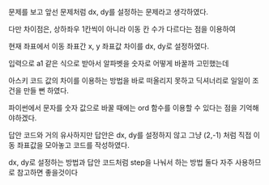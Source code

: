 문제를 보고 앞선 문제처럼 dx, dy를 설정하는 문제라고 생각하였다.


다만 차이점은, 상하좌우 1칸씩이 아니라 이동 칸 수가 다르다는 점을 이용하여 


현재 좌표에서 이동 좌표간 x, y 좌표값 차이를 dx, dy로 설정하였다.


입력으로 a1 같은 식으로 받아서 알파벳을 숫자로 어떻게 바꿀까 고민했는데 


아스키 코드 값의 차이를 이용하는 방법을 바로 떠올리지 못하고 딕셔너리로 일일이 조건을 만들 뻔 하였다.


파이썬에서 문자를 숫자 값으로 바꿀 때에는 ord 함수를 이용할 수 있다는 점을 기억해야하겠다. 


답안 코드와 거의 유사하지만 답안은 dx, dy를 설정하지 않고 그냥 (2,-1) 처럼 직접 이동 좌표값을 모아놓고 코드를 작성하였다.


dx, dy로 설정하는 방법과 답안 코드처럼 step을 나눠서 하는 방법 둘다 자주 사용하므로 참고하면 좋을것이다